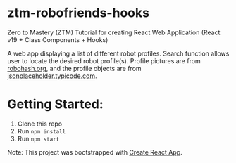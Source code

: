 # ztm-robofriends-hooks

Zero to Mastery (ZTM) Tutorial for creating React Web Application (React v19 + Class Components + Hooks)

A web app displaying a list of different robot profiles. Search function allows user to locate the desired robot profile(s). Profile pictures are from [robohash.org](https://robohash.org/), and the profile objects are from [jsonplaceholder.typicode.com](https://jsonplaceholder.typicode.com/users).

# Getting Started:
1. Clone this repo
2. Run `npm install`
3. Run `npm start`

Note: This project was bootstrapped with [Create React App](https://github.com/facebook/create-react-app).
